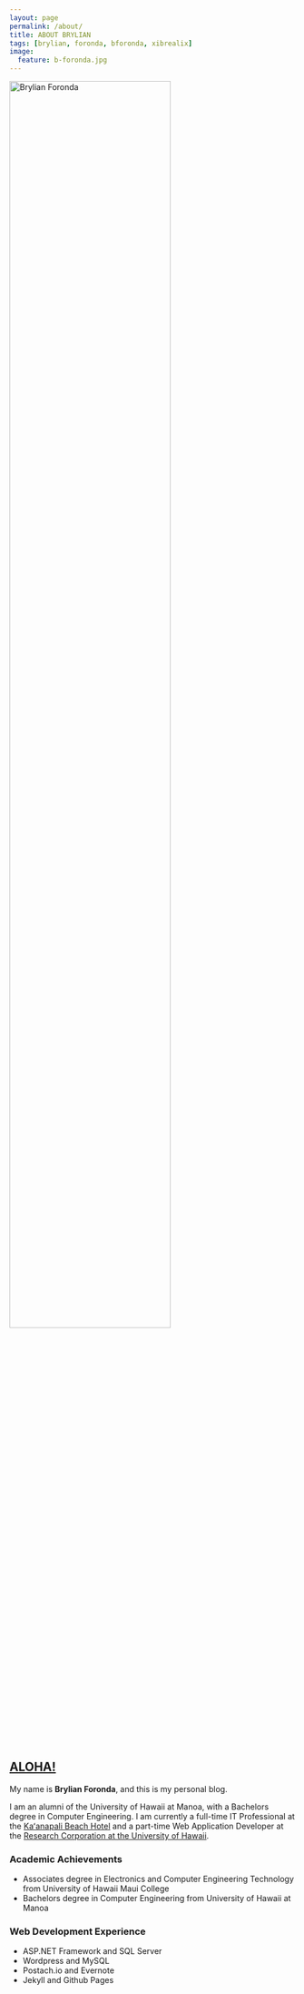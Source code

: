```yaml
---
layout: page
permalink: /about/
title: ABOUT BRYLIAN
tags: [brylian, foronda, bforonda, xibrealix]
image:
  feature: b-foronda.jpg
---
```

<img src="{{ site.url }}/images/b-foronda.jpg" alt="Brylian Foronda" width="75%" height="75%">

## [ALOHA!](https://en.wikipedia.org/wiki/Aloha)

My name is **Brylian Foronda**, and this is my personal blog.  

I am an alumni of the University of Hawaii at Manoa, with a Bachelors degree in Computer Engineering. I am currently a full-time IT Professional at the [Kaʻanapali Beach Hotel](http://kbhmaui.com) and a part-time Web Application Developer at the [Research Corporation at the University of Hawaii](http://www.rcuh.com/).

### Academic Achievements
 - Associates degree in Electronics and Computer Engineering Technology from University of Hawaii Maui College
 - Bachelors degree in Computer Engineering from University of Hawaii at Manoa

### Web Development Experience
 - ASP.NET Framework and SQL Server
 - Wordpress and MySQL
 - Postach.io and Evernote
 - Jekyll and Github Pages
